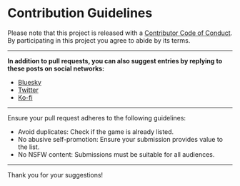 # Contribution Guidelines

Please note that this project is released with a
[Contributor Code of Conduct](code-of-conduct.md).  
By participating in this
project you agree to abide by its terms.

---

**In addition to pull requests, you can also suggest entries by replying to these posts on social networks:**

- [Bluesky]()
- [Twitter]()
- [Ko-fi]()

---

Ensure your pull request adheres to the following guidelines:

- Avoid duplicates: Check if the game is already listed.  
- No abusive self-promotion: Ensure your submission provides value to the list.  
- No NSFW content: Submissions must be suitable for all audiences.  

---

Thank you for your suggestions!
